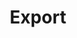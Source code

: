 ---
title: Export
eleventyNavigation:
  title: Export
  key: dg_2d_more_export
  parent: dg_2d
  order: 2.1
template: "../de/2d/02_2-export.md"
---
